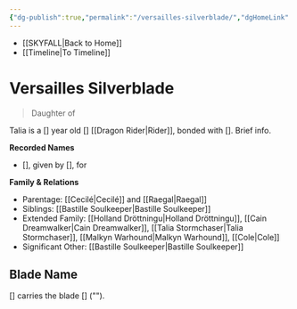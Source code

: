 ```yaml
---
{"dg-publish":true,"permalink":"/versailles-silverblade/","dgHomeLink":false,"dgPassFrontmatter":false}
---
```


- [[SKYFALL|Back to Home]]
- [[Timeline|To Timeline]]

# Versailles Silverblade
>Daughter of

Talia is a [] year old [] [[Dragon Rider|Rider]], bonded with []. Brief info.

**Recorded Names**
- [], given by [], for 

**Family & Relations**
- Parentage: [[Cecilé|Cecilé]] and [[Raegal|Raegal]]
- Siblings: [[Bastille Soulkeeper|Bastille Soulkeeper]]
- Extended Family: [[Holland Dröttningu|Holland Dröttningu]], [[Cain Dreamwalker|Cain Dreamwalker]], [[Talia Stormchaser|Talia Stormchaser]], [[Malkyn Warhound|Malkyn Warhound]], [[Cole|Cole]]
- Significant Other: [[Bastille Soulkeeper|Bastille Soulkeeper]] 

## Blade Name
[] carries the blade [] (""). 